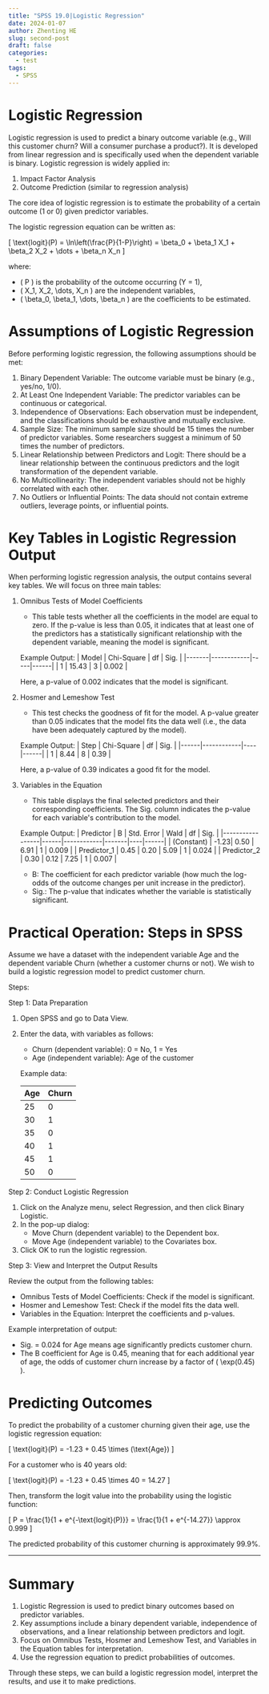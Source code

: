 ```yaml
---
title: "SPSS 19.0|Logistic Regression"
date: 2024-01-07
author: Zhenting HE
slug: second-post
draft: false
categories:
  - test
tags:
  - SPSS
---
```

# Logistic Regression

Logistic regression is used to predict a binary outcome variable (e.g., Will this customer churn? Will a consumer purchase a product?). It is developed from linear regression and is specifically used when the dependent variable is binary. Logistic regression is widely applied in:

1. Impact Factor Analysis  
2. Outcome Prediction (similar to regression analysis)

The core idea of logistic regression is to estimate the probability of a certain outcome (1 or 0) given predictor variables.

The logistic regression equation can be written as:

\[
\text{logit}(P) = \ln\left(\frac{P}{1-P}\right) = \beta_0 + \beta_1 X_1 + \beta_2 X_2 + \dots + \beta_n X_n
\]

where:

- \( P \) is the probability of the outcome occurring (Y = 1),
- \( X_1, X_2, \dots, X_n \) are the independent variables,
- \( \beta_0, \beta_1, \dots, \beta_n \) are the coefficients to be estimated.

 # Assumptions of Logistic Regression

Before performing logistic regression, the following assumptions should be met:

1. Binary Dependent Variable: The outcome variable must be binary (e.g., yes/no, 1/0).
2. At Least One Independent Variable: The predictor variables can be continuous or categorical.
3. Independence of Observations: Each observation must be independent, and the classifications should be exhaustive and mutually exclusive.
4. Sample Size: The minimum sample size should be 15 times the number of predictor variables. Some researchers suggest a minimum of 50 times the number of predictors.
5. Linear Relationship between Predictors and Logit: There should be a linear relationship between the continuous predictors and the logit transformation of the dependent variable.
6. No Multicollinearity: The independent variables should not be highly correlated with each other.
7. No Outliers or Influential Points: The data should not contain extreme outliers, leverage points, or influential points.

 # Key Tables in Logistic Regression Output

When performing logistic regression analysis, the output contains several key tables. We will focus on three main tables:

1. Omnibus Tests of Model Coefficients
   - This table tests whether all the coefficients in the model are equal to zero. If the p-value is less than 0.05, it indicates that at least one of the predictors has a statistically significant relationship with the dependent variable, meaning the model is significant.

   Example Output:
   | Model | Chi-Square | df  | Sig. |
   |-------|------------|-----|------|
   | 1     | 15.43      | 3   | 0.002 |

   Here, a p-value of 0.002 indicates that the model is significant.

2. Hosmer and Lemeshow Test
   - This test checks the goodness of fit for the model. A p-value greater than 0.05 indicates that the model fits the data well (i.e., the data have been adequately captured by the model).

   Example Output:
   | Step | Chi-Square | df | Sig. |
   |------|------------|----|------|
   | 1    | 8.44       | 8  | 0.39 |

   Here, a p-value of 0.39 indicates a good fit for the model.

3. Variables in the Equation
   - This table displays the final selected predictors and their corresponding coefficients. The Sig. column indicates the p-value for each variable's contribution to the model.

   Example Output:
   | Predictor       | B    | Std. Error | Wald  | df | Sig. |
   |-----------------|------|------------|-------|----|------|
   | (Constant)      | -1.23| 0.50       | 6.91  | 1  | 0.009 |
   | Predictor_1     | 0.45 | 0.20       | 5.09  | 1  | 0.024 |
   | Predictor_2     | 0.30 | 0.12       | 7.25  | 1  | 0.007 |

   - B: The coefficient for each predictor variable (how much the log-odds of the outcome changes per unit increase in the predictor).
   - Sig.: The p-value that indicates whether the variable is statistically significant.

 # Practical Operation: Steps in SPSS

Assume we have a dataset with the independent variable Age and the dependent variable Churn (whether a customer churns or not). We wish to build a logistic regression model to predict customer churn.

 Steps:

Step 1: Data Preparation
1. Open SPSS and go to Data View.
2. Enter the data, with variables as follows:
   - Churn (dependent variable): 0 = No, 1 = Yes
   - Age (independent variable): Age of the customer

   Example data:

   | Age | Churn |
   |-----|-------|
   | 25  | 0     |
   | 30  | 1     |
   | 35  | 0     |
   | 40  | 1     |
   | 45  | 1     |
   | 50  | 0     |

Step 2: Conduct Logistic Regression
1. Click on the Analyze menu, select Regression, and then click Binary Logistic.
2. In the pop-up dialog:
   - Move Churn (dependent variable) to the Dependent box.
   - Move Age (independent variable) to the Covariates box.
3. Click OK to run the logistic regression.

Step 3: View and Interpret the Output Results

Review the output from the following tables:

- Omnibus Tests of Model Coefficients: Check if the model is significant.
- Hosmer and Lemeshow Test: Check if the model fits the data well.
- Variables in the Equation: Interpret the coefficients and p-values.

Example interpretation of output:

- Sig. = 0.024 for Age means age significantly predicts customer churn.
- The B coefficient for Age is 0.45, meaning that for each additional year of age, the odds of customer churn increase by a factor of \( \exp(0.45) \).

# Predicting Outcomes

To predict the probability of a customer churning given their age, use the logistic regression equation:

\[
\text{logit}(P) = -1.23 + 0.45 \times (\text{Age})
\]

For a customer who is 40 years old:

\[
\text{logit}(P) = -1.23 + 0.45 \times 40 = 14.27
\]

Then, transform the logit value into the probability using the logistic function:

\[
P = \frac{1}{1 + e^{-\text{logit}(P)}} = \frac{1}{1 + e^{-14.27}} \approx 0.999
\]

The predicted probability of this customer churning is approximately 99.9%.

---

 # Summary

1. Logistic Regression is used to predict binary outcomes based on predictor variables.
2. Key assumptions include a binary dependent variable, independence of observations, and a linear relationship between predictors and logit.
3. Focus on Omnibus Tests, Hosmer and Lemeshow Test, and Variables in the Equation tables for interpretation.
4. Use the regression equation to predict probabilities of outcomes.

Through these steps, we can build a logistic regression model, interpret the results, and use it to make predictions.
